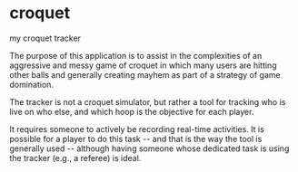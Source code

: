 # croquet
my croquet tracker
<p>The purpose of this application is to assist in the complexities of an aggressive and messy game of croquet in which many users are hitting other balls and generally creating mayhem as part of a strategy of game domination.</p>
<p>The tracker is not a croquet simulator, but rather a tool for tracking who is live on who else, and which hoop is the objective for each player.</p>
<p>It requires someone to actively be recording real-time activities. It is possible for a player to do this task -- and that is the way the tool is generally used -- although having someone whose dedicated task is using the tracker (e.g., a referee) is ideal.</p>
